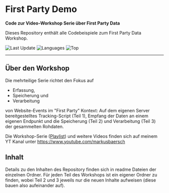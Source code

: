 # First Party Demo
**Code zur Video-Workshop Serie über First Party Data** 

Dieses Repository enthält alle Codebeispiele zum First Party Data Workshop. 

![Last Update](https://img.shields.io/github/last-commit/mbaersch/first-party-demo) ![Languages](https://img.shields.io/github/languages/count/mbaersch/first-party-demo) ![Top](https://img.shields.io/github/languages/top/mbaersch/first-party-demo)

---

## Über den Workshop
Die mehrteilige Serie richtet den Fokus auf 

- Erfassung, 
- Speicherung und 
- Verarbeitung 

von Website-Events im "First Party" Kontext: Auf dem eigenen Server bereitgestelltes Tracking-Script (Teil 1), Empfang der Daten an einem eigenen Endpunkt und die Speicherung (Teil 2) und Verarbeitung (Teil 3) der gesammelten Rohdaten.   

Die Workshop-Serie ([Playlist](https://www.youtube.com/watch?v=juzaUNb55t4&list=PLoPHZR6Jh3an0Rw_8gFQolsaQULKbvoEC)) und weitere Videos finden sich auf meinem YT Kanal unter https://www.youtube.com/markusbaersch 

## Inhalt
Details zu den Inhalten des Repository finden sich in readme Dateien der einzelnen Ordner. Für jeden Teil des Workshops ist ein eigener Ordner zu finden, wobei Teil 2 und 3 jeweils nur die neuen Inhalte aufweisen (diese bauen also aufeinander auf). 
